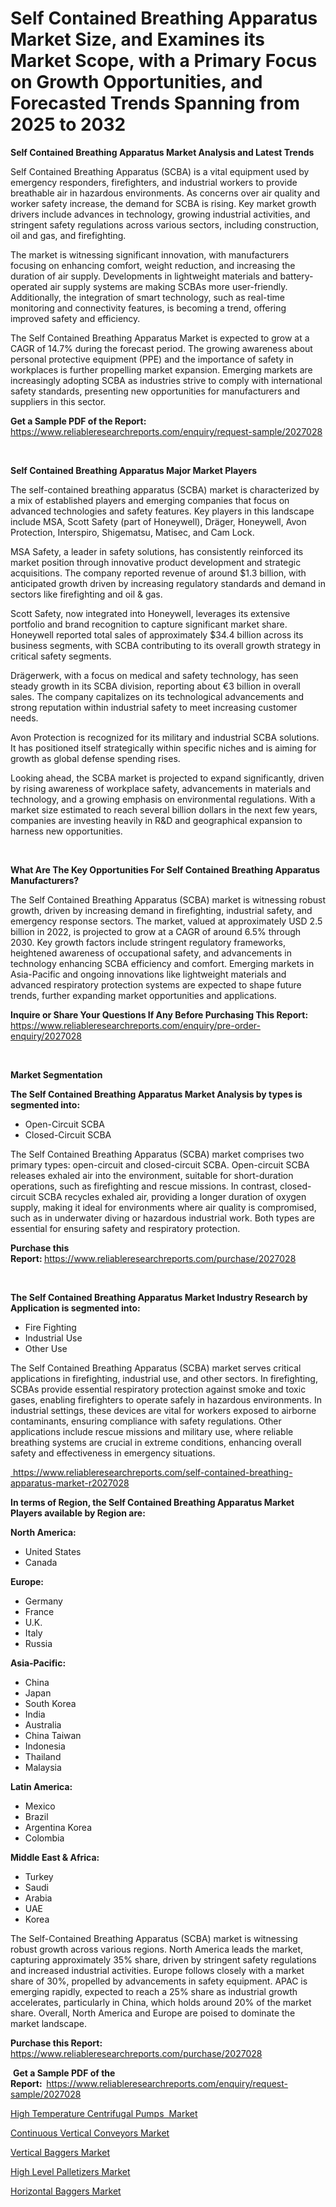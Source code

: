<p><h1>Self Contained Breathing Apparatus Market Size, and Examines its Market Scope, with a Primary Focus on Growth Opportunities, and Forecasted Trends Spanning from 2025 to 2032</h1></p><p><strong>Self Contained Breathing Apparatus Market Analysis and Latest Trends</strong></p>
<p><p>Self Contained Breathing Apparatus (SCBA) is a vital equipment used by emergency responders, firefighters, and industrial workers to provide breathable air in hazardous environments. As concerns over air quality and worker safety increase, the demand for SCBA is rising. Key market growth drivers include advances in technology, growing industrial activities, and stringent safety regulations across various sectors, including construction, oil and gas, and firefighting.</p><p>The market is witnessing significant innovation, with manufacturers focusing on enhancing comfort, weight reduction, and increasing the duration of air supply. Developments in lightweight materials and battery-operated air supply systems are making SCBAs more user-friendly. Additionally, the integration of smart technology, such as real-time monitoring and connectivity features, is becoming a trend, offering improved safety and efficiency.</p><p>The Self Contained Breathing Apparatus Market is expected to grow at a CAGR of 14.7% during the forecast period. The growing awareness about personal protective equipment (PPE) and the importance of safety in workplaces is further propelling market expansion. Emerging markets are increasingly adopting SCBA as industries strive to comply with international safety standards, presenting new opportunities for manufacturers and suppliers in this sector.</p></p>
<p><strong>Get a Sample PDF of the Report:&nbsp;</strong> <a href="https://www.reliableresearchreports.com/enquiry/request-sample/2027028?utm_campaign=36&utm_medium=2&utm_source=Github&utm_content=ia&utm_term=21022025&utm_id=self-contained-breathing-apparatus">https://www.reliableresearchreports.com/enquiry/request-sample/2027028</a></p>
<p>&nbsp;</p>
<p><strong>Self Contained Breathing Apparatus Major Market Players</strong></p>
<p><p>The self-contained breathing apparatus (SCBA) market is characterized by a mix of established players and emerging companies that focus on advanced technologies and safety features. Key players in this landscape include MSA, Scott Safety (part of Honeywell), Dräger, Honeywell, Avon Protection, Interspiro, Shigematsu, Matisec, and Cam Lock. </p><p>MSA Safety, a leader in safety solutions, has consistently reinforced its market position through innovative product development and strategic acquisitions. The company reported revenue of around $1.3 billion, with anticipated growth driven by increasing regulatory standards and demand in sectors like firefighting and oil & gas.</p><p>Scott Safety, now integrated into Honeywell, leverages its extensive portfolio and brand recognition to capture significant market share. Honeywell reported total sales of approximately $34.4 billion across its business segments, with SCBA contributing to its overall growth strategy in critical safety segments.</p><p>Drägerwerk, with a focus on medical and safety technology, has seen steady growth in its SCBA division, reporting about €3 billion in overall sales. The company capitalizes on its technological advancements and strong reputation within industrial safety to meet increasing customer needs.</p><p>Avon Protection is recognized for its military and industrial SCBA solutions. It has positioned itself strategically within specific niches and is aiming for growth as global defense spending rises.</p><p>Looking ahead, the SCBA market is projected to expand significantly, driven by rising awareness of workplace safety, advancements in materials and technology, and a growing emphasis on environmental regulations. With a market size estimated to reach several billion dollars in the next few years, companies are investing heavily in R&D and geographical expansion to harness new opportunities.</p></p>
<p>&nbsp;</p>
<p><strong>What Are The Key Opportunities For Self Contained Breathing Apparatus Manufacturers?</strong></p>
<p><p>The Self Contained Breathing Apparatus (SCBA) market is witnessing robust growth, driven by increasing demand in firefighting, industrial safety, and emergency response sectors. The market, valued at approximately USD 2.5 billion in 2022, is projected to grow at a CAGR of around 6.5% through 2030. Key growth factors include stringent regulatory frameworks, heightened awareness of occupational safety, and advancements in technology enhancing SCBA efficiency and comfort. Emerging markets in Asia-Pacific and ongoing innovations like lightweight materials and advanced respiratory protection systems are expected to shape future trends, further expanding market opportunities and applications.</p></p>
<p><strong>Inquire or Share Your Questions If Any Before Purchasing This Report:</strong> <a href="https://www.reliableresearchreports.com/enquiry/pre-order-enquiry/2027028?utm_campaign=36&utm_medium=2&utm_source=Github&utm_content=ia&utm_term=21022025&utm_id=self-contained-breathing-apparatus">https://www.reliableresearchreports.com/enquiry/pre-order-enquiry/2027028</a></p>
<p>&nbsp;</p>
<p><strong>Market Segmentation</strong></p>
<p><strong>The Self Contained Breathing Apparatus Market Analysis by types is segmented into:</strong></p>
<p><ul><li>Open-Circuit SCBA</li><li>Closed-Circuit SCBA</li></ul></p>
<p><p>The Self Contained Breathing Apparatus (SCBA) market comprises two primary types: open-circuit and closed-circuit SCBA. Open-circuit SCBA releases exhaled air into the environment, suitable for short-duration operations, such as firefighting and rescue missions. In contrast, closed-circuit SCBA recycles exhaled air, providing a longer duration of oxygen supply, making it ideal for environments where air quality is compromised, such as in underwater diving or hazardous industrial work. Both types are essential for ensuring safety and respiratory protection.</p></p>
<p><strong>Purchase this Report:&nbsp;</strong><a href="https://www.reliableresearchreports.com/purchase/2027028?utm_campaign=36&utm_medium=2&utm_source=Github&utm_content=ia&utm_term=21022025&utm_id=self-contained-breathing-apparatus">https://www.reliableresearchreports.com/purchase/2027028</a></p>
<p>&nbsp;</p>
<p><strong>The Self Contained Breathing Apparatus Market Industry Research by Application is segmented into:</strong></p>
<p><ul><li>Fire Fighting</li><li>Industrial Use</li><li>Other Use</li></ul></p>
<p><p>The Self Contained Breathing Apparatus (SCBA) market serves critical applications in firefighting, industrial use, and other sectors. In firefighting, SCBAs provide essential respiratory protection against smoke and toxic gases, enabling firefighters to operate safely in hazardous environments. In industrial settings, these devices are vital for workers exposed to airborne contaminants, ensuring compliance with safety regulations. Other applications include rescue missions and military use, where reliable breathing systems are crucial in extreme conditions, enhancing overall safety and effectiveness in emergency situations.</p></p>
<p><a href="https://www.reliableresearchreports.com/self-contained-breathing-apparatus-market-r2027028?utm_campaign=36&utm_medium=2&utm_source=Github&utm_content=ia&utm_term=21022025&utm_id=self-contained-breathing-apparatus">&nbsp;https://www.reliableresearchreports.com/self-contained-breathing-apparatus-market-r2027028</a></p>
<p><strong>In terms of Region, the Self Contained Breathing Apparatus Market Players available by Region are:</strong></p>
<p>
    <p> <strong> North America: </strong>
        <ul>
            <li>United States</li>
            <li>Canada</li>
        </ul>
        </p> 
    <p> <strong> Europe: </strong>
        <ul>
            <li>Germany</li>
            <li>France</li>
            <li>U.K.</li>
            <li>Italy</li>
            <li>Russia</li>
        </ul>
        </p> 
    <p> <strong> Asia-Pacific: </strong>
        <ul>
            <li>China</li>
            <li>Japan</li>
            <li>South Korea</li>
            <li>India</li>
            <li>Australia</li>
            <li>China Taiwan</li>
            <li>Indonesia</li>
            <li>Thailand</li>
            <li>Malaysia</li>
        </ul>
        </p> 
    <p> <strong> Latin America: </strong>
        <ul>
            <li>Mexico</li>
            <li>Brazil</li>
            <li>Argentina Korea</li>
            <li>Colombia</li>
        </ul>
        </p> 
    <p> <strong> Middle East & Africa: </strong>
        <ul>
            <li>Turkey</li>
            <li>Saudi</li>
            <li>Arabia</li>
            <li>UAE</li>
            <li>Korea</li>
        </ul>
    </p>
    </p>
<p><p>The Self-Contained Breathing Apparatus (SCBA) market is witnessing robust growth across various regions. North America leads the market, capturing approximately 35% share, driven by stringent safety regulations and increased industrial activities. Europe follows closely with a market share of 30%, propelled by advancements in safety equipment. APAC is emerging rapidly, expected to reach a 25% share as industrial growth accelerates, particularly in China, which holds around 20% of the market share. Overall, North America and Europe are poised to dominate the market landscape.</p></p>
<p><strong>Purchase this Report: </strong><a href="https://www.reliableresearchreports.com/purchase/2027028?utm_campaign=36&utm_medium=2&utm_source=Github&utm_content=ia&utm_term=21022025&utm_id=self-contained-breathing-apparatus">https://www.reliableresearchreports.com/purchase/2027028</a></p>
<p>&nbsp;<strong>Get a Sample PDF of the Report:&nbsp;&nbsp;</strong><a href="https://www.reliableresearchreports.com/enquiry/request-sample/2027028?utm_campaign=36&utm_medium=2&utm_source=Github&utm_content=ia&utm_term=21022025&utm_id=self-contained-breathing-apparatus">https://www.reliableresearchreports.com/enquiry/request-sample/2027028</a></p>
<p><strong></strong></p>
<p><p><a href="https://github.com/slmagaddam/Market-Research-Report-List-1/blob/main/high-temperature-centrifugal-pumps-market.md?utm_campaign=36&utm_medium=2&utm_source=Github&utm_content=ia&utm_term=21022025&utm_id=self-contained-breathing-apparatus">High Temperature Centrifugal Pumps  Market</a></p><p><a href="https://github.com/watzondechao/Market-Research-Report-List-1/blob/main/continuous-vertical-conveyors-market.md?utm_campaign=36&utm_medium=2&utm_source=Github&utm_content=ia&utm_term=21022025&utm_id=self-contained-breathing-apparatus">Continuous Vertical Conveyors Market</a></p><p><a href="https://github.com/moazugavate/Market-Research-Report-List-1/blob/main/vertical-baggers-market.md?utm_campaign=36&utm_medium=2&utm_source=Github&utm_content=ia&utm_term=21022025&utm_id=self-contained-breathing-apparatus">Vertical Baggers Market</a></p><p><a href="https://github.com/iroldilom/Market-Research-Report-List-1/blob/main/high-level-palletizers-market.md?utm_campaign=36&utm_medium=2&utm_source=Github&utm_content=ia&utm_term=21022025&utm_id=self-contained-breathing-apparatus">High Level Palletizers Market</a></p><p><a href="https://github.com/chkrselia/Market-Research-Report-List-1/blob/main/horizontal-baggers-market.md?utm_campaign=36&utm_medium=2&utm_source=Github&utm_content=ia&utm_term=21022025&utm_id=self-contained-breathing-apparatus">Horizontal Baggers Market</a></p></p>